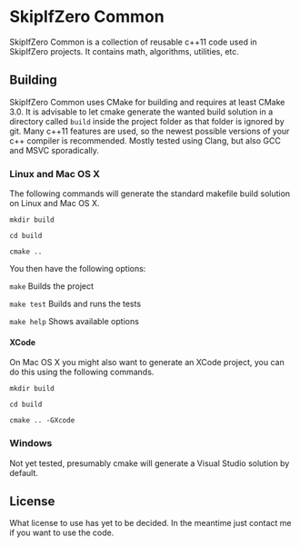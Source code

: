 # SkipIfZero Common

SkipIfZero Common is a collection of reusable c++11 code used in SkipIfZero projects. It contains math, algorithms, utilities, etc.


## Building
SkipIfZero Common uses CMake for building and requires at least CMake 3.0. It is advisable to let cmake generate the wanted build solution in a directory called `build` inside the project folder as that folder is ignored by git. Many c++11 features are used, so the newest possible versions of your c++ compiler is recommended. Mostly tested using Clang, but also GCC and MSVC sporadically.

### Linux and Mac OS X
The following commands will generate the standard makefile build solution on Linux and Mac OS X.

`mkdir build`

`cd build`

`cmake ..`

You then have the following options:

`make` Builds the project

`make test` Builds and runs the tests

`make help` Shows available options

#### XCode
On Mac OS X you might also want to generate an XCode project, you can do this using the following commands.

`mkdir build`

`cd build`

`cmake .. -GXcode`

### Windows

Not yet tested, presumably cmake will generate a Visual Studio solution by default. 


## License
What license to use has yet to be decided. In the meantime just contact me if you want to use the code.